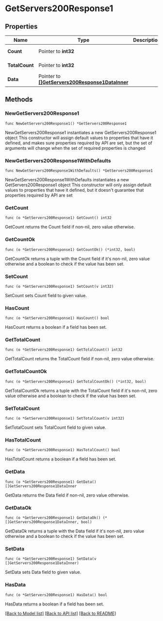 # GetServers200Response1

## Properties

Name | Type | Description | Notes
------------ | ------------- | ------------- | -------------
**Count** | Pointer to **int32** |  | [optional] [readonly] 
**TotalCount** | Pointer to **int32** |  | [optional] [readonly] 
**Data** | Pointer to [**[]GetServers200Response1DataInner**](GetServers200Response1DataInner.md) |  | [optional] [readonly] 

## Methods

### NewGetServers200Response1

`func NewGetServers200Response1() *GetServers200Response1`

NewGetServers200Response1 instantiates a new GetServers200Response1 object
This constructor will assign default values to properties that have it defined,
and makes sure properties required by API are set, but the set of arguments
will change when the set of required properties is changed

### NewGetServers200Response1WithDefaults

`func NewGetServers200Response1WithDefaults() *GetServers200Response1`

NewGetServers200Response1WithDefaults instantiates a new GetServers200Response1 object
This constructor will only assign default values to properties that have it defined,
but it doesn't guarantee that properties required by API are set

### GetCount

`func (o *GetServers200Response1) GetCount() int32`

GetCount returns the Count field if non-nil, zero value otherwise.

### GetCountOk

`func (o *GetServers200Response1) GetCountOk() (*int32, bool)`

GetCountOk returns a tuple with the Count field if it's non-nil, zero value otherwise
and a boolean to check if the value has been set.

### SetCount

`func (o *GetServers200Response1) SetCount(v int32)`

SetCount sets Count field to given value.

### HasCount

`func (o *GetServers200Response1) HasCount() bool`

HasCount returns a boolean if a field has been set.

### GetTotalCount

`func (o *GetServers200Response1) GetTotalCount() int32`

GetTotalCount returns the TotalCount field if non-nil, zero value otherwise.

### GetTotalCountOk

`func (o *GetServers200Response1) GetTotalCountOk() (*int32, bool)`

GetTotalCountOk returns a tuple with the TotalCount field if it's non-nil, zero value otherwise
and a boolean to check if the value has been set.

### SetTotalCount

`func (o *GetServers200Response1) SetTotalCount(v int32)`

SetTotalCount sets TotalCount field to given value.

### HasTotalCount

`func (o *GetServers200Response1) HasTotalCount() bool`

HasTotalCount returns a boolean if a field has been set.

### GetData

`func (o *GetServers200Response1) GetData() []GetServers200Response1DataInner`

GetData returns the Data field if non-nil, zero value otherwise.

### GetDataOk

`func (o *GetServers200Response1) GetDataOk() (*[]GetServers200Response1DataInner, bool)`

GetDataOk returns a tuple with the Data field if it's non-nil, zero value otherwise
and a boolean to check if the value has been set.

### SetData

`func (o *GetServers200Response1) SetData(v []GetServers200Response1DataInner)`

SetData sets Data field to given value.

### HasData

`func (o *GetServers200Response1) HasData() bool`

HasData returns a boolean if a field has been set.


[[Back to Model list]](../README.md#documentation-for-models) [[Back to API list]](../README.md#documentation-for-api-endpoints) [[Back to README]](../README.md)



